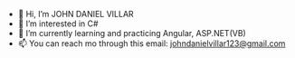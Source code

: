  - 👋 Hi, I’m JOHN DANIEL VILLAR
 - 👀 I’m interested in C#
 - 🌱 I’m currently learning and practicing Angular, ASP.NET(VB)
 - 📫 You can reach mo through this email: johndanielvillar123@gmail.com

<!---
johnvillar41/johnvillar41 is a ✨ special ✨ repository because its `README.md` (this file) appears on your GitHub profile.
You can click the Preview link to take a look at your changes.
--->
